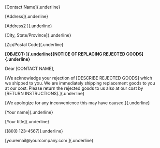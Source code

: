 [Contact Name]{.underline}

[Address]{.underline}

[Address2 ]{.underline}

[City, State/Province]{.underline}

[Zip/Postal Code]{.underline}

**[OBJECT: ]{.underline}[NOTICE OF REPLACING REJECTED
GOODS]{.underline}**

Dear \[CONTACT NAME\],

[We acknowledge your rejection of \[DESCRIBE REJECTED GOODS\] which we
shipped to you. We are immediately shipping replacement goods to you at
our cost. Please return the rejected goods to us also at our cost by
\[RETURN INSTRUCTIONS\].]{.underline}

[We apologize for any inconvenience this may have caused.]{.underline}

[Your name]{.underline}

[Your title]{.underline}

[(800) 123-4567]{.underline}

[youremail\@yourcompany.com ]{.underline}
